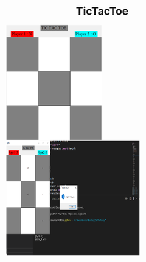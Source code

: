 <h1 align="center">TicTacToe</h1>
<img src="https://github.com/divyansh1511/TicTacToe/blob/main/Screenshot%202021-07-12%20200339.png" width="250px">
<br>
<img src="https://github.com/divyansh1511/TicTacToe/blob/main/Screenshot%202021-07-12%20200422.png" height="300px" width="350px">
